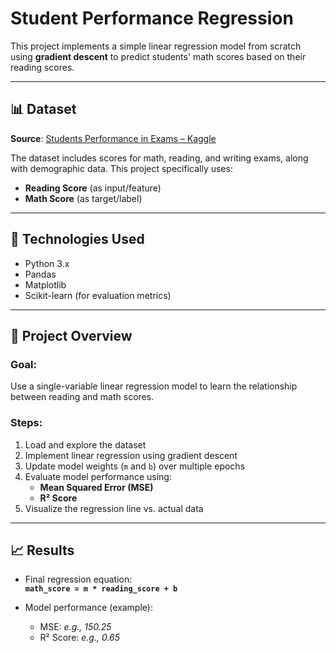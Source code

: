 # Student Performance Regression

This project implements a simple linear regression model from scratch using **gradient descent** to predict students' math scores based on their reading scores.


---

## 📊 Dataset

**Source**: [Students Performance in Exams – Kaggle](https://www.kaggle.com/datasets/spscientist/students-performance-in-exams)

The dataset includes scores for math, reading, and writing exams, along with demographic data. This project specifically uses:

- **Reading Score** (as input/feature)
- **Math Score** (as target/label)

---

## 🔧 Technologies Used

- Python 3.x
- Pandas
- Matplotlib
- Scikit-learn (for evaluation metrics)

---

## 🧠 Project Overview

### Goal:
Use a single-variable linear regression model to learn the relationship between reading and math scores.

### Steps:
1. Load and explore the dataset
2. Implement linear regression using gradient descent
3. Update model weights (`m` and `b`) over multiple epochs
4. Evaluate model performance using:
   - **Mean Squared Error (MSE)**
   - **R² Score**
5. Visualize the regression line vs. actual data

---

## 📈 Results

- Final regression equation:  
  **`math_score = m * reading_score + b`**

- Model performance (example):
  - MSE: *e.g., 150.25*
  - R² Score: *e.g., 0.65*
